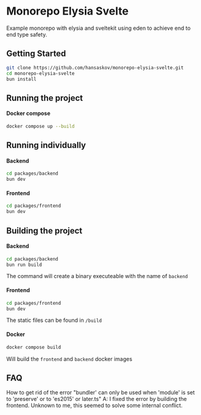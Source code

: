 # Monorepo Elysia Svelte

Example monorepo with elysia and sveltekit using eden to achieve end to end type safety.

## Getting Started

```bash
git clone https://github.com/hansaskov/monorepo-elysia-svelte.git
cd monorepo-elysia-svelte
bun install
```

## Running the project

#### Docker compose
```bash
docker compose up --build
```

## Running individually
#### Backend
```bash
cd packages/backend
bun dev
```

#### Frontend
```bash
cd packages/frontend
bun dev
```

## Building the project
#### Backend
```bash
cd packages/backend
bun run build
```
The command will create a binary executeable with the name of ``backend``

#### Frontend
```bash
cd packages/frontend
bun dev
```
The static files can be found in ``/build``


#### Docker
```bash
docker compose build
```
Will build the `frontend` and `backend` docker images



## FAQ
How to get rid of the error "bundler' can only be used when 'module' is set to 'preserve' or to 'es2015' or later.ts"
A: I fixed the error by building the frontend. Unknown to me, this seemed to solve some internal conflict. 
